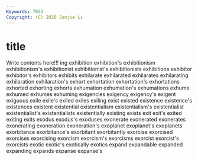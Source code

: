 ```yaml
---
Keywords: 7053
Copyright: (C) 2020 Junjie Li
---
```


# title

Write contents here!!!
ing 
exhibition 
exhibition's 
exhibitionism 
exhibitionism's 
exhibitionist
exhibitionist's 
exhibitionists 
exhibitions 
exhibitor 
exhibitor's 
exhibitors 
exhibits 
exhilarate 
exhilarated 
exhilarates
exhilarating 
exhilaration 
exhilaration's 
exhort 
exhortation 
exhortation's 
exhortations 
exhorted 
exhorting 
exhorts
exhumation 
exhumation's 
exhumations 
exhume 
exhumed 
exhumes 
exhuming 
exigencies 
exigency 
exigency's
exigent 
exiguous 
exile 
exile's 
exiled 
exiles 
exiling 
exist 
existed 
existence
existence's 
existences 
existent 
existential 
existentialism 
existentialism's 
existentialist 
existentialist's 
existentialists 
existentially
existing 
exists 
exit 
exit's 
exited 
exiting 
exits 
exodus 
exodus's 
exoduses
exonerate 
exonerated 
exonerates 
exonerating 
exoneration 
exoneration's 
exoplanet 
exoplanet's 
exoplanets 
exorbitance
exorbitance's 
exorbitant 
exorbitantly 
exorcise 
exorcised 
exorcises 
exorcising 
exorcism 
exorcism's 
exorcisms
exorcist 
exorcist's 
exorcists 
exotic 
exotic's 
exotically 
exotics 
expand 
expandable 
expanded
expanding 
expands 
expanse 
expanse's 
